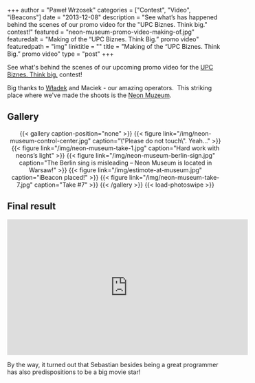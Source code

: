 +++
author = "Paweł Wrzosek"
categories = ["Contest", "Video", "iBeacons"]
date = "2013-12-08"
description = "See what’s has happened behind the scenes of our promo video for the \"UPC Biznes. Think big.\" contest!"
featured = "neon-museum-promo-video-making-of.jpg"
featuredalt = "Making of the “UPC Biznes. Think Big.﻿” promo video"
featuredpath = "img"
linktitle = ""
title = "Making of the “UPC Biznes. Think Big.﻿” promo video"
type = "post"
+++

See what's behind the scenes of our upcoming promo video for the [UPC Biznes. Think big.](https://www.facebook.com/UPCbiznes) contest!

Big thanks to [Władek](https://www.facebook.com/wladyslaw.prazmowski) and Maciek - our amazing operators.  This striking place where we've made the shoots is the [Neon Muzeum](http://www.neonmuzeum.org).

## Gallery

<center>
{{< gallery caption-position="none" >}}
{{< figure link="/img/neon-museum-control-center.jpg" caption="\"Please do not touch\". Yeah…" >}}
{{< figure link="/img/neon-museum-take-1.jpg" caption="Hard work with neons’s light" >}}
{{< figure link="/img/neon-museum-berlin-sign.jpg" caption="The Berlin sing is misleading – Neon Museum is located in Warsaw!" >}}
{{< figure link="/img/estimote-at-museum.jpg" caption="iBeacon placed!" >}}
{{< figure link="/img/neon-museum-take-7.jpg" caption="Take #7" >}}
{{< /gallery >}} {{< load-photoswipe >}}
</center>

## Final result

<center>
	<div class="vid-container">
		<iframe width="560" height="315" src="https://www.youtube.com/embed/nmB8Qtk0BgE?rel=0" frameborder="0" allow="autoplay; encrypted-media" allowfullscreen></iframe>
	</div>
</center>


By the way, it turned out that Sebastian besides being a great programmer has also predispositions to be a big movie star!